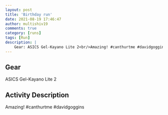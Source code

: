 ```yaml
---
layout: post
title: 'Birthday run'
date: 2021-08-19 17:46:47
author: multishiv19
comments: true
category: [runs]
tags: [Run]
description: |
    Gear: ASICS Gel-Kayano Lite 2<br/>Amazing! #canthurtme #davidgoggins
---
```


## Gear
ASICS Gel-Kayano Lite 2

## Activity Description
Amazing! #canthurtme #davidgoggins


<div width='100%' class='strava-embed-placeholder' data-embed-type='activity' data-embed-id='5816566650'></div>
<script src='https://strava-embeds.com/embed.js'></script>
